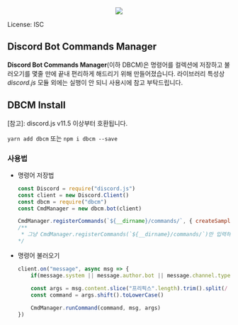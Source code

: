 <div><center><a href="https://nodei.co/npm/dbcm"><img src="https://nodei.co/npm-dl/dbcm.png"></a></div>

License: ISC

## Discord Bot Commands Manager
**Discord Bot Commands Manager**(이하 DBCM)은 명령어를 컬렉션에 저장하고 불러오기를 몇줄 만에 끝내 편리하게 해드리기 위해 만들어졌습니다.
라이브러리 특성상 *discord.js* 모듈 외에는 실행이 안 되니 사용시에 참고 부탁드립니다.


## DBCM Install
[참고]: discord.js v11.5 이상부터 호환됩니다.

`yarn add dbcm`
또는
`npm i dbcm --save`


### 사용법

- 명령어 저장법
  ```js
  const Discord = require("discord.js")
  const client = new Discord.Client()
  const dbcm = require("dbcm")
  const CmdManager = new dbcm.bot(client)

  CmdManager.registerCommands(`${__dirname}/commands/`, { createSample: true, jsFilter: true }) //명령어 등록
  /** 
   * 그냥 CmdManager.registerCommands(`${__dirname}/commands/`)만 입력하시면 위의 설정들이 모두 기본 설정인 true로 진행됩니다
  */
  ```

- 명령어 불러오기
  ```js
  client.on("message", async msg => {
      if(message.system || message.author.bot || message.channel.type === "dm" || !message.content.startsWith("프리픽스")) return

      const args = msg.content.slice("프리픽스".length).trim().split(/ +/g)
      const command = args.shift().toLowerCase()
      
      CmdManager.runCommand(command, msg, args)
  })
  ```
